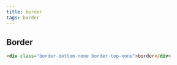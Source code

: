 ```yaml
---
title: border 
tags: border 
---
```


## Border
```html
<div class="border-bottom-none border-top-none">border</div>
```





